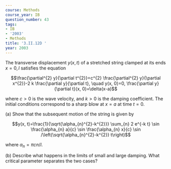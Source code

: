 ```yaml
---
course: Methods
course_year: IB
question_number: 43
tags:
- IB
- '2003'
- Methods
title: '3.II.12D '
year: 2003
---
```



The transverse displacement $y(x, t)$ of a stretched string clamped at its ends $x=0, l$ satisfies the equation

$$\frac{\partial^{2} y}{\partial t^{2}}=c^{2} \frac{\partial^{2} y}{\partial x^{2}}-2 k \frac{\partial y}{\partial t}, \quad y(x, 0)=0, \frac{\partial y}{\partial t}(x, 0)=\delta(x-a)$$

where $c>0$ is the wave velocity, and $k>0$ is the damping coefficient. The initial conditions correspond to a sharp blow at $x=a$ at time $t=0$.

(a) Show that the subsequent motion of the string is given by

$$y(x, t)=\frac{1}{\sqrt{\alpha_{n}^{2}-k^{2}}} \sum_{n} 2 e^{-k t} \sin \frac{\alpha_{n} a}{c} \sin \frac{\alpha_{n} x}{c} \sin /\left(\sqrt{\alpha_{n}^{2}-k^{2}} t\right)$$

where $\alpha_{n}=\pi c n / l$.

(b) Describe what happens in the limits of small and large damping. What critical parameter separates the two cases?